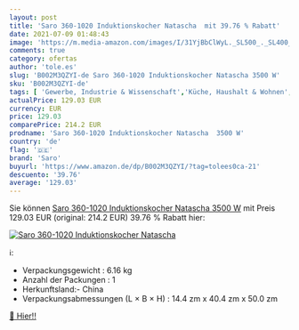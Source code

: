 ```yaml
---
layout: post
title: 'Saro 360-1020 Induktionskocher Natascha  mit 39.76 % Rabatt'
date: 2021-07-09 01:48:43
image: 'https://m.media-amazon.com/images/I/31YjBbClWyL._SL500_._SL400_.jpg'
comments: true
category: ofertas
author: 'tole.es'
slug: 'B002M3QZYI-de Saro 360-1020 Induktionskocher Natascha 3500 W'
sku: 'B002M3QZYI-de'
tags: [ 'Gewerbe, Industrie & Wissenschaft','Küche, Haushalt & Wohnen','saro', ]
actualPrice: 129.03 EUR
currency: EUR
price: 129.03
comparePrice: 214.2 EUR
prodname: 'Saro 360-1020 Induktionskocher Natascha  3500 W'
country: 'de'
flag: '🇩🇪'
brand: 'Saro'
buyurl: 'https://www.amazon.de/dp/B002M3QZYI/?tag=tolees0ca-21'
descuento: '39.76'
average: '129.03'
---
```


Sie können [Saro 360-1020 Induktionskocher Natascha  3500 W](https://www.amazon.de/dp/B002M3QZYI/?tag=tolees0ca-21) mit Preis 129.03 EUR (original: 214.2 EUR) 39.76 % Rabatt hier:

[![Saro 360-1020 Induktionskocher Natascha ](https://m.media-amazon.com/images/I/31YjBbClWyL._SL500_._SL400_.jpg)](https://www.amazon.de/dp/B002M3QZYI/?tag=tolees0ca-21)

ℹ️:

- Verpackungsgewicht : 6.16 kg
- Anzahl der Packungen : 1
- Herkunftsland:- China
- Verpackungsabmessungen (L × B × H) : 14.4 zm x 40.4 zm x 50.0 zm

[🛒 Hier!!](https://www.amazon.de/dp/B002M3QZYI/?tag=tolees0ca-21)
